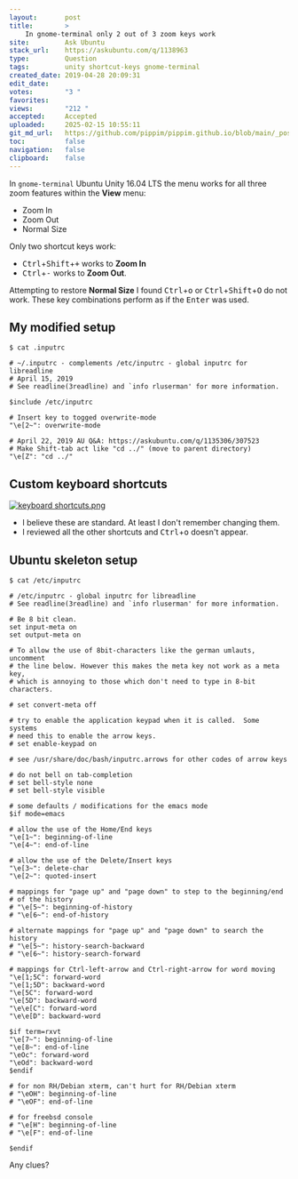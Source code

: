 ```yaml
---
layout:       post
title:        >
    In gnome-terminal only 2 out of 3 zoom keys work
site:         Ask Ubuntu
stack_url:    https://askubuntu.com/q/1138963
type:         Question
tags:         unity shortcut-keys gnome-terminal
created_date: 2019-04-28 20:09:31
edit_date:    
votes:        "3 "
favorites:    
views:        "212 "
accepted:     Accepted
uploaded:     2025-02-15 10:55:11
git_md_url:   https://github.com/pippim/pippim.github.io/blob/main/_posts/2019/2019-04-28-In-gnome-terminal-only-2-out-of-3-zoom-keys-work.md
toc:          false
navigation:   false
clipboard:    false
---
```


In `gnome-terminal` Ubuntu Unity 16.04 LTS the menu works for all three zoom features within the **View** menu:

- Zoom In
- Zoom Out
- Normal Size

Only two shortcut keys work:

- <kbd>Ctrl</kbd>+<kbd>Shift</kbd>+<kbd>+</kbd> works to **Zoom In**
- <kbd>Ctrl</kbd>+<kbd>-</kbd> works to **Zoom Out**. 

Attempting to restore **Normal Size** I found <kbd>Ctrl</kbd>+<kbd>o</kbd> or <kbd>Ctrl</kbd>+<kbd>Shift</kbd>+<kbd>O</kbd> do not work. These key combinations perform as if the <kbd>Enter</kbd> was used.

## My modified setup

``` 
$ cat .inputrc

# ~/.inputrc - complements /etc/inputrc - global inputrc for libreadline
# April 15, 2019
# See readline(3readline) and `info rluserman' for more information.

$include /etc/inputrc

# Insert key to togged overwrite-mode
"\e[2~": overwrite-mode

# April 22, 2019 AU Q&A: https://askubuntu.com/q/1135306/307523
# Make Shift-tab act like "cd ../" (move to parent directory)
"\e[Z": "cd ../"
```

## Custom keyboard shortcuts

[![keyboard shortcuts.png][1]][1]

- I believe these are standard. At least I don't remember changing them.
- I reviewed all the other shortcuts and <kbd>Ctrl</kbd>+<kbd>o</kbd> doesn't appear.

## Ubuntu skeleton setup

``` 
$ cat /etc/inputrc

# /etc/inputrc - global inputrc for libreadline
# See readline(3readline) and `info rluserman' for more information.

# Be 8 bit clean.
set input-meta on
set output-meta on

# To allow the use of 8bit-characters like the german umlauts, uncomment
# the line below. However this makes the meta key not work as a meta key,
# which is annoying to those which don't need to type in 8-bit characters.

# set convert-meta off

# try to enable the application keypad when it is called.  Some systems
# need this to enable the arrow keys.
# set enable-keypad on

# see /usr/share/doc/bash/inputrc.arrows for other codes of arrow keys

# do not bell on tab-completion
# set bell-style none
# set bell-style visible

# some defaults / modifications for the emacs mode
$if mode=emacs

# allow the use of the Home/End keys
"\e[1~": beginning-of-line
"\e[4~": end-of-line

# allow the use of the Delete/Insert keys
"\e[3~": delete-char
"\e[2~": quoted-insert

# mappings for "page up" and "page down" to step to the beginning/end
# of the history
# "\e[5~": beginning-of-history
# "\e[6~": end-of-history

# alternate mappings for "page up" and "page down" to search the history
# "\e[5~": history-search-backward
# "\e[6~": history-search-forward

# mappings for Ctrl-left-arrow and Ctrl-right-arrow for word moving
"\e[1;5C": forward-word
"\e[1;5D": backward-word
"\e[5C": forward-word
"\e[5D": backward-word
"\e\e[C": forward-word
"\e\e[D": backward-word

$if term=rxvt
"\e[7~": beginning-of-line
"\e[8~": end-of-line
"\eOc": forward-word
"\eOd": backward-word
$endif

# for non RH/Debian xterm, can't hurt for RH/Debian xterm
# "\eOH": beginning-of-line
# "\eOF": end-of-line

# for freebsd console
# "\e[H": beginning-of-line
# "\e[F": end-of-line

$endif
```


Any clues?


  [1]: https://pippim.github.io/assets/img/posts/2019/wux85l.png
